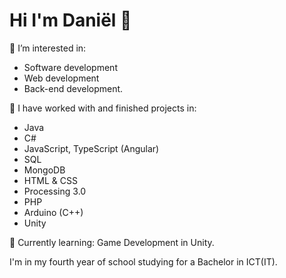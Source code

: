 # Hi I'm Daniël 👋
👀 I’m interested in: 

- Software development
- Web development
- Back-end development.

💞️ I have worked with and finished projects in:

- Java
- C#
- JavaScript, TypeScript (Angular)
- SQL
- MongoDB
- HTML & CSS
- Processing 3.0
- PHP
- Arduino (C++)
- Unity

🌱 Currently learning: Game Development in Unity.

I'm in my fourth year of school studying for a Bachelor in ICT(IT).

<!---
daniel1890/daniel1890 is a ✨ special ✨ repository because its `README.md` (this file) appears on your GitHub profile.
You can click the Preview link to take a look at your changes.
--->
